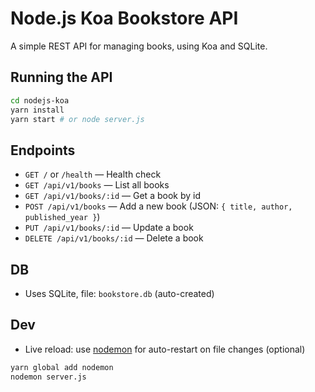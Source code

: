 # Node.js Koa Bookstore API

A simple REST API for managing books, using Koa and SQLite.

## Running the API

```sh
cd nodejs-koa
yarn install
yarn start # or node server.js
```

## Endpoints

- `GET /` or `/health` — Health check
- `GET /api/v1/books` — List all books
- `GET /api/v1/books/:id` — Get a book by id
- `POST /api/v1/books` — Add a new book (JSON: `{ title, author, published_year }`)
- `PUT /api/v1/books/:id` — Update a book
- `DELETE /api/v1/books/:id` — Delete a book

## DB
- Uses SQLite, file: `bookstore.db` (auto-created)

## Dev
- Live reload: use [nodemon](https://nodemon.io/) for auto-restart on file changes (optional)

```sh
yarn global add nodemon
nodemon server.js
```
